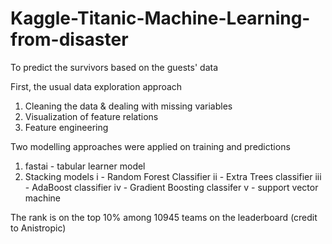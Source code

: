 # Kaggle-Titanic-Machine-Learning-from-disaster
To predict the survivors based on the guests' data

First, the usual data exploration approach
1) Cleaning the data & dealing with missing variables
2) Visualization of feature relations
3) Feature engineering

Two modelling approaches were applied on  training and predictions
1) fastai - tabular learner model
2) Stacking models 
   i - Random Forest Classifier
   ii - Extra Trees classifier
   iii - AdaBoost classifier
   iv - Gradient Boosting classifer
   v - support vector machine

The rank is on the top 10% among 10945 teams on the leaderboard
(credit to Anistropic)
